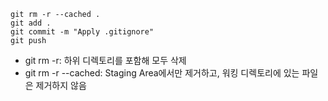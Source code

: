 ```
git rm -r --cached .
git add .
git commit -m "Apply .gitignore"
git push
```

- git rm -r: 하위 디렉토리를 포함해 모두 삭제
- git rm -r --cached: Staging Area에서만 제거하고, 워킹 디렉토리에 있는 파일은 제거하지 않음